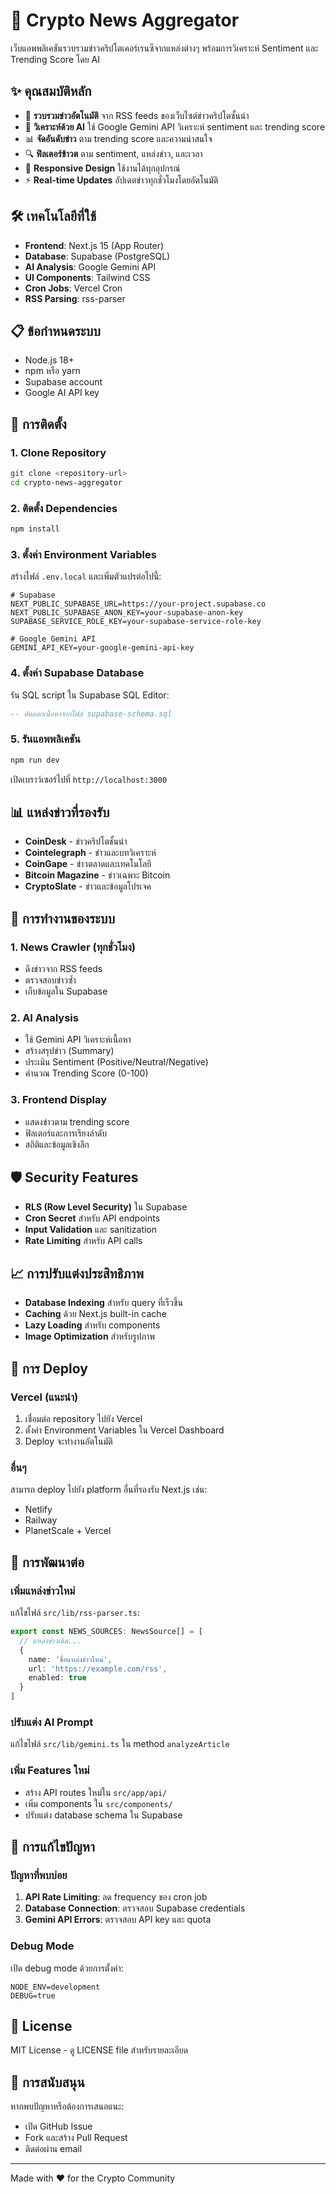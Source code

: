 # 🚀 Crypto News Aggregator

เว็บแอพพลิเคชันรวบรวมข่าวคริปโตเคอร์เรนซีจากแหล่งต่างๆ พร้อมการวิเคราะห์ Sentiment และ Trending Score โดย AI

## ✨ คุณสมบัติหลัก

- 📰 **รวบรวมข่าวอัตโนมัติ** จาก RSS feeds ของเว็บไซต์ข่าวคริปโตชั้นนำ
- 🤖 **วิเคราะห์ด้วย AI** ใช้ Google Gemini API วิเคราะห์ sentiment และ trending score
- 📊 **จัดอันดับข่าว** ตาม trending score และความน่าสนใจ
- 🔍 **ฟิลเตอร์ข้าวต** ตาม sentiment, แหล่งข่าว, และเวลา
- 📱 **Responsive Design** ใช้งานได้ทุกอุปกรณ์
- ⚡ **Real-time Updates** อัปเดตข่าวทุกชั่วโมงโดยอัตโนมัติ

## 🛠️ เทคโนโลยีที่ใช้

- **Frontend**: Next.js 15 (App Router)
- **Database**: Supabase (PostgreSQL)
- **AI Analysis**: Google Gemini API
- **UI Components**: Tailwind CSS 
- **Cron Jobs**: Vercel Cron
- **RSS Parsing**: rss-parser

## 📋 ข้อกำหนดระบบ

- Node.js 18+
- npm หรือ yarn
- Supabase account
- Google AI API key

## 🚀 การติดตั้ง

### 1. Clone Repository

```bash
git clone <repository-url>
cd crypto-news-aggregator
```

### 2. ติดตั้ง Dependencies

```bash
npm install
```

### 3. ตั้งค่า Environment Variables

สร้างไฟล์ `.env.local` และเพิ่มตัวแปรต่อไปนี้:

```env
# Supabase
NEXT_PUBLIC_SUPABASE_URL=https://your-project.supabase.co
NEXT_PUBLIC_SUPABASE_ANON_KEY=your-supabase-anon-key
SUPABASE_SERVICE_ROLE_KEY=your-supabase-service-role-key

# Google Gemini API
GEMINI_API_KEY=your-google-gemini-api-key

```

### 4. ตั้งค่า Supabase Database

รัน SQL script ใน Supabase SQL Editor:

```sql
-- คัดลอกเนื้อหาจากไฟล์ supabase-schema.sql
```

### 5. รันแอพพลิเคชัน

```bash
npm run dev
```

เปิดเบราว์เซอร์ไปที่ `http://localhost:3000`

## 📊 แหล่งข่าวที่รองรับ

- **CoinDesk** - ข่าวคริปโตชั้นนำ
- **Cointelegraph** - ข่าวและบทวิเคราะห์
- **CoinGape** - ข่าวตลาดและเทคโนโลยี
- **Bitcoin Magazine** - ข่าวเฉพาะ Bitcoin
- **CryptoSlate** - ข่าวและข้อมูลโปรเจค

## 🔄 การทำงานของระบบ

### 1. News Crawler (ทุกชั่วโมง)
- ดึงข่าวจาก RSS feeds
- ตรวจสอบข่าวซ้ำ
- เก็บข้อมูลใน Supabase

### 2. AI Analysis
- ใช้ Gemini API วิเคราะห์เนื้อหา
- สร้างสรุปข่าว (Summary)
- ประเมิน Sentiment (Positive/Neutral/Negative)
- คำนวณ Trending Score (0-100)

### 3. Frontend Display
- แสดงข่าวตาม trending score
- ฟิลเตอร์และการเรียงลำดับ
- สถิติและข้อมูลเชิงลึก

## 🛡️ Security Features

- **RLS (Row Level Security)** ใน Supabase
- **Cron Secret** สำหรับ API endpoints
- **Input Validation** และ sanitization
- **Rate Limiting** สำหรับ API calls

## 📈 การปรับแต่งประสิทธิภาพ

- **Database Indexing** สำหรับ query ที่เร็วขึ้น
- **Caching** ด้วย Next.js built-in cache
- **Lazy Loading** สำหรับ components
- **Image Optimization** สำหรับรูปภาพ

## 🚀 การ Deploy

### Vercel (แนะนำ)

1. เชื่อมต่อ repository ไปยัง Vercel
2. ตั้งค่า Environment Variables ใน Vercel Dashboard
3. Deploy จะทำงานอัตโนมัติ

### อื่นๆ

สามารถ deploy ไปยัง platform อื่นที่รองรับ Next.js เช่น:
- Netlify
- Railway
- PlanetScale + Vercel

## 🔧 การพัฒนาต่อ

### เพิ่มแหล่งข่าวใหม่

แก้ไขไฟล์ `src/lib/rss-parser.ts`:

```typescript
export const NEWS_SOURCES: NewsSource[] = [
  // แหล่งข่าวเดิม...
  {
    name: 'ชื่อแหล่งข่าวใหม่',
    url: 'https://example.com/rss',
    enabled: true
  }
]
```

### ปรับแต่ง AI Prompt

แก้ไขไฟล์ `src/lib/gemini.ts` ใน method `analyzeArticle`

### เพิ่ม Features ใหม่

- สร้าง API routes ใหม่ใน `src/app/api/`
- เพิ่ม components ใน `src/components/`
- ปรับแต่ง database schema ใน Supabase

## 🐛 การแก้ไขปัญหา

### ปัญหาที่พบบ่อย

1. **API Rate Limiting**: ลด frequency ของ cron job
2. **Database Connection**: ตรวจสอบ Supabase credentials
3. **Gemini API Errors**: ตรวจสอบ API key และ quota

### Debug Mode

เปิด debug mode ด้วยการตั้งค่า:

```env
NODE_ENV=development
DEBUG=true
```

## 📝 License

MIT License - ดู LICENSE file สำหรับรายละเอียด

## 🤝 การสนับสนุน

หากพบปัญหาหรือต้องการเสนอแนะ:
- เปิด GitHub Issue
- Fork และสร้าง Pull Request
- ติดต่อผ่าน email

---

Made with ❤️ for the Crypto Community
